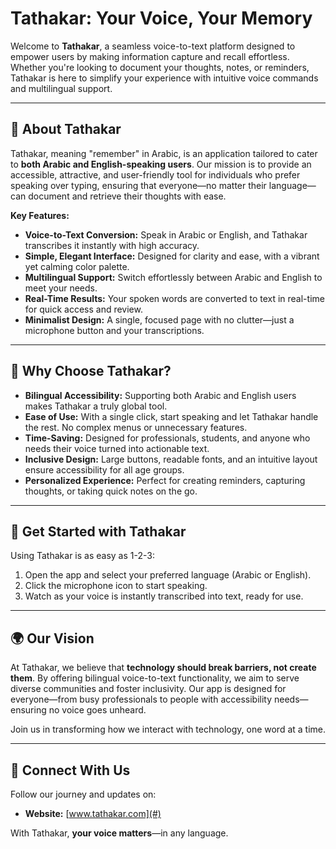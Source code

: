 # Tathakar: Your Voice, Your Memory  

Welcome to **Tathakar**, a seamless voice-to-text platform designed to empower users by making information capture and recall effortless. Whether you're looking to document your thoughts, notes, or reminders, Tathakar is here to simplify your experience with intuitive voice commands and multilingual support.  

---

## 🌟 **About Tathakar**
Tathakar, meaning "remember" in Arabic, is an application tailored to cater to **both Arabic and English-speaking users**. Our mission is to provide an accessible, attractive, and user-friendly tool for individuals who prefer speaking over typing, ensuring that everyone—no matter their language—can document and retrieve their thoughts with ease.  

**Key Features:**
- **Voice-to-Text Conversion:** Speak in Arabic or English, and Tathakar transcribes it instantly with high accuracy.  
- **Simple, Elegant Interface:** Designed for clarity and ease, with a vibrant yet calming color palette.  
- **Multilingual Support:** Switch effortlessly between Arabic and English to meet your needs.  
- **Real-Time Results:** Your spoken words are converted to text in real-time for quick access and review.  
- **Minimalist Design:** A single, focused page with no clutter—just a microphone button and your transcriptions.  

---

## 🎯 **Why Choose Tathakar?**
- **Bilingual Accessibility:** Supporting both Arabic and English users makes Tathakar a truly global tool.  
- **Ease of Use:** With a single click, start speaking and let Tathakar handle the rest. No complex menus or unnecessary features.  
- **Time-Saving:** Designed for professionals, students, and anyone who needs their voice turned into actionable text.  
- **Inclusive Design:** Large buttons, readable fonts, and an intuitive layout ensure accessibility for all age groups.  
- **Personalized Experience:** Perfect for creating reminders, capturing thoughts, or taking quick notes on the go.  

---

## 🚀 **Get Started with Tathakar**
Using Tathakar is as easy as 1-2-3:  
1. Open the app and select your preferred language (Arabic or English).  
2. Click the microphone icon to start speaking.  
3. Watch as your voice is instantly transcribed into text, ready for use.  

---

## 🌍 **Our Vision**
At Tathakar, we believe that **technology should break barriers, not create them**. By offering bilingual voice-to-text functionality, we aim to serve diverse communities and foster inclusivity. Our app is designed for everyone—from busy professionals to people with accessibility needs—ensuring no voice goes unheard.  

Join us in transforming how we interact with technology, one word at a time.  

---

## 🔗 **Connect With Us**
Follow our journey and updates on:  
- **Website:** [www.tathakar.com](#)  

With Tathakar, **your voice matters**—in any language.
